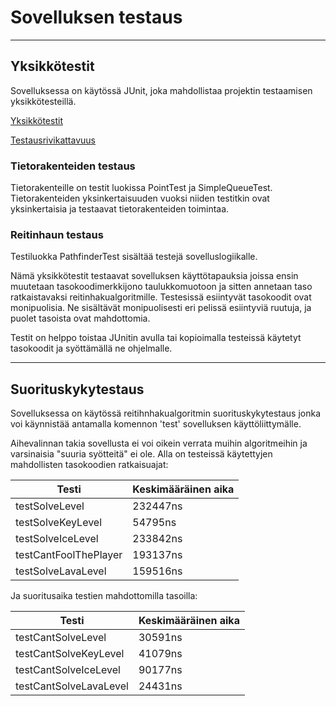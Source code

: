 # Sovelluksen testaus
---------------------------------
## Yksikkötestit

Sovelluksessa on käytössä JUnit, joka mahdollistaa projektin testaamisen yksikkötesteillä.

[Yksikkötestit](http://htmlpreview.github.io/?https://github.com/Craetion5/maze-pathfinder/blob/master/dokumentaatio/tests/test/index.html
)

[Testausrivikattavuus](http://htmlpreview.github.io/?https://github.com/Craetion5/maze-pathfinder/blob/master/dokumentaatio/jacoco/test/html/index.html
)

### Tietorakenteiden testaus

Tietorakenteille on testit luokissa PointTest ja SimpleQueueTest. Tietorakenteiden yksinkertaisuuden vuoksi niiden testitkin ovat yksinkertaisia ja testaavat tietorakenteiden toimintaa.

### Reitinhaun testaus

Testiluokka PathfinderTest sisältää testejä sovelluslogiikalle.

Nämä yksikkötestit testaavat sovelluksen käyttötapauksia joissa ensin muutetaan tasokoodimerkkijono taulukkomuotoon ja sitten annetaan taso ratkaistavaksi reitinhakualgoritmille. Testesissä esiintyvät tasokoodit ovat monipuolisia. Ne sisältävät monipuolisesti eri pelissä esiintyviä ruutuja, ja puolet tasoista ovat mahdottomia.

Testit on helppo toistaa JUnitin avulla tai kopioimalla testeissä käytetyt tasokoodit ja syöttämällä ne ohjelmalle.

-------------------------------------------
## Suorituskykytestaus

Sovelluksessa on käytössä reitihnhakualgoritmin suorituskykytestaus jonka voi käynnistää antamalla komennon 'test' sovelluksen käyttöliittymälle.

Aihevalinnan takia sovellusta ei voi oikein verrata muihin algoritmeihin ja varsinaisia "suuria syötteitä" ei ole. Alla on testeissä käytettyjen mahdollisten tasokoodien ratkaisuajat:

Testi |Keskimääräinen aika|
-----|----------|
testSolveLevel | 232447ns |
testSolveKeyLevel | 54795ns |
testSolveIceLevel | 233842ns |
testCantFoolThePlayer | 193137ns |
testSolveLavaLevel | 159516ns |

Ja suoritusaika testien mahdottomilla tasoilla:

Testi |Keskimääräinen aika|
-----|----------|
testCantSolveLevel | 30591ns |
testCantSolveKeyLevel | 41079ns |
testCantSolveIceLevel | 90177ns |
testCantSolveLavaLevel | 24431ns |
